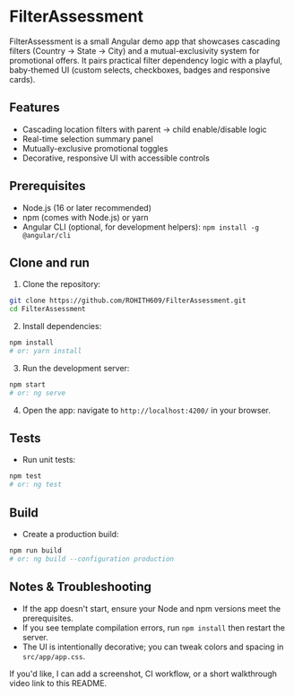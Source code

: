 # FilterAssessment

FilterAssessment is a small Angular demo app that showcases cascading filters (Country → State → City) and a mutual-exclusivity system for promotional offers. It pairs practical filter dependency logic with a playful, baby-themed UI (custom selects, checkboxes, badges and responsive cards).

## Features
- Cascading location filters with parent → child enable/disable logic
- Real-time selection summary panel
- Mutually-exclusive promotional toggles
- Decorative, responsive UI with accessible controls

## Prerequisites
- Node.js (16 or later recommended)
- npm (comes with Node.js) or yarn
- Angular CLI (optional, for development helpers): `npm install -g @angular/cli`

## Clone and run
1. Clone the repository:

```bash
git clone https://github.com/ROHITH609/FilterAssessment.git
cd FilterAssessment
```

2. Install dependencies:

```bash
npm install
# or: yarn install
```

3. Run the development server:

```bash
npm start
# or: ng serve
```

4. Open the app: navigate to `http://localhost:4200/` in your browser.

## Tests
- Run unit tests:

```bash
npm test
# or: ng test
```

## Build
- Create a production build:

```bash
npm run build
# or: ng build --configuration production
```

## Notes & Troubleshooting
- If the app doesn't start, ensure your Node and npm versions meet the prerequisites.
- If you see template compilation errors, run `npm install` then restart the server.
- The UI is intentionally decorative; you can tweak colors and spacing in `src/app/app.css`.

If you'd like, I can add a screenshot, CI workflow, or a short walkthrough video link to this README.

